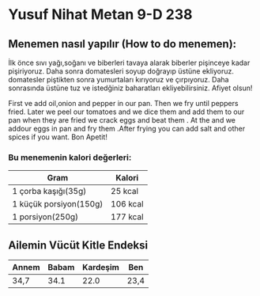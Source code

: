 # Yusuf Nihat Metan 9-D 238
## Menemen nasıl yapılır (How to do menemen):

İlk önce sıvı yağı,soğanı ve biberleri  tavaya alarak biberler pişinceye kadar pişiriyoruz. Daha sonra domatesleri soyup doğrayıp üstüne ekliyoruz. domatesler piştikten sonra yumurtaları kırıyoruz ve çırpıyoruz. Daha sonrasında üstüne tuz ve istedğiniz baharatları ekliyebilirsiniz. Afiyet olsun!

First ve add oil,onion and pepper in our pan. Then we fry until peppers fried. Later we peel our tomatoes and we dice them and add them to our pan when they are fried we crack eggs and beat them . At the and we addour eggs in pan and fry them .After frying you can add salt and other spices if you want. Bon Apetit!

### Bu menemenin kalori değerleri:
|Gram|Kalori|
|----|------|
|1 çorba kaşığı(35g)|25 kcal|
|1 küçük porsiyon(150g)|106 kcal|
|1 porsiyon(250g)|177 kcal|

## Ailemin Vücüt Kitle Endeksi
| Annem | Babam | Kardeşim | Ben|
|-------|-------|----------|----|
|34,7| 34.1|22.0|23,4|




